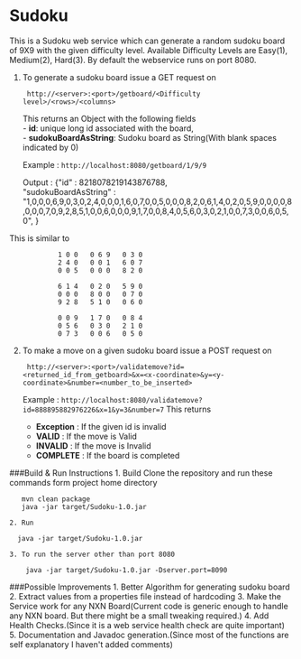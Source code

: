 # Sudoku

This is a Sudoku web service which can generate a random sudoku board of 9X9 with the given difficulty level.
 Available Difficulty Levels are Easy(1), Medium(2), Hard(3).
 By default the webservice runs on port 8080.

1. To generate a sudoku board issue a GET request on 

        http://<server>:<port>/getboard/<Difficulty level>/<rows>/<columns>
        
   This returns an Object with the following fields   
              - **id**: unique long id associated with the board,   
              - **sudokuBoardAsString**: Sudoku board as String(With blank spaces indicated by 0)
                   
    Example : `http://localhost:8080/getboard/1/9/9` 
    
    Output  : {"id" : 8218078219143876788,      
               "sudokuBoardAsString" : "1,0,0,0,6,9,0,3,0,2,4,0,0,0,1,6,0,7,0,0,5,0,0,0,8,2,0,6,1,4,0,2,0,5,9,0,0,0,0,8,0,0,0,7,0,9,2,8,5,1,0,0,6,0,0,0,9,1,7,0,0,8,4,0,5,6,0,3,0,2,1,0,0,7,3,0,0,6,0,5,0",
                }
                
  This is similar to
 ```
             1 0 0   0 6 9   0 3 0
             2 4 0   0 0 1   6 0 7
             0 0 5   0 0 0   8 2 0    
             
             6 1 4   0 2 0   5 9 0
             0 0 0   8 0 0   0 7 0
             9 2 8   5 1 0   0 6 0    
             
             0 0 9   1 7 0   0 8 4
             0 5 6   0 3 0   2 1 0
             0 7 3   0 0 6   0 5 0
 ```
         

2. To make a move on a given sudoku board issue a POST request on    
            
        http://<server>:<port>/validatemove?id=<returned_id_from_getboard>&x=<x-coordinate>&y=<y-coordinate>&number=<number_to_be_inserted>
   
      Example : `http://localhost:8080/validatemove?id=888895882976226&x=1&y=3&number=7`
   This returns   
   
      - **Exception** : If the given id is invalid
      - **VALID**     : If the move is Valid
      - **INVALID**   : If the move is Invalid
      - **COMPLETE**  : If the board is completed
  
###Build & Run Instructions
    1. Build
       Clone the repository and run these commands form project home directory
 ```
    mvn clean package
    java -jar target/Sudoku-1.0.jar
 ```
    2. Run
  ```
    java -jar target/Sudoku-1.0.jar
 ```
    3. To run the server other than port 8080 
```
    java -jar target/Sudoku-1.0.jar -Dserver.port=8090
```

###Possible Improvements
    1. Better Algorithm for generating sudoku board
    2. Extract values from a properties file instead of hardcoding
    3. Make the Service work for any NXN Board(Current code is generic enough to handle any NXN board. But there might be a small tweaking required.)
    4. Add Health Checks.(Since it is a web service health check are quite important)
    5. Documentation and Javadoc generation.(Since most of the functions are self explanatory I haven't added comments)
